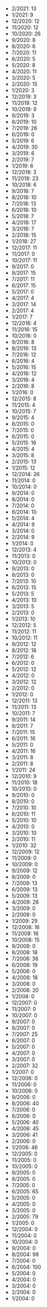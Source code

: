 *  2/2021: 13
*  1/2021: 9
*  12/2020: 12
*  11/2020: 12
*  10/2020: 26
*  9/2020: 8
*  8/2020: 6
*  7/2020: 11
*  6/2020: 5
*  5/2020: 8
*  4/2020: 11
*  3/2020: 5
*  2/2020: 15
*  1/2020: 3
*  12/2019: 3
*  11/2019: 12
*  10/2019: 9
*  9/2019: 3
*  8/2019: 10
*  7/2019: 26
*  6/2019: 0
*  5/2019: 6
*  4/2019: 30
*  3/2019: 6
*  2/2019: 7
*  1/2019: 6
*  12/2018: 3
*  11/2018: 23
*  10/2018: 6
*  9/2018: 7
*  8/2018: 10
*  7/2018: 13
*  6/2018: 10
*  5/2018: 7
*  4/2018: 17
*  3/2018: 7
*  2/2018: 15
*  1/2018: 27
*  12/2017: 11
*  11/2017: 0
*  10/2017: 11
*  9/2017: 0
*  8/2017: 15
*  7/2017: 11
*  6/2017: 15
*  5/2017: 0
*  4/2017: 4
*  3/2017: 14
*  2/2017: 4
*  1/2017: 7
*  12/2016: 4
*  11/2016: 15
*  10/2016: 0
*  9/2016: 8
*  8/2016: 13
*  7/2016: 12
*  6/2016: 4
*  5/2016: 15
*  4/2016: 12
*  3/2016: 4
*  2/2016: 8
*  1/2016: 0
*  12/2015: 8
*  11/2015: 4
*  10/2015: 7
*  9/2015: 4
*  8/2015: 0
*  7/2015: 0
*  6/2015: 0
*  5/2015: 16
*  4/2015: 4
*  3/2015: 8
*  2/2015: 13
*  1/2015: 12
*  12/2014: 26
*  11/2014: 0
*  10/2014: 0
*  9/2014: 0
*  8/2014: 0
*  7/2014: 0
*  6/2014: 10
*  5/2014: 4
*  4/2014: 9
*  3/2014: 0
*  2/2014: 9
*  1/2014: 0
*  12/2013: 4
*  11/2013: 0
*  10/2013: 0
*  9/2013: 0
*  8/2013: 0
*  7/2013: 10
*  6/2013: 15
*  5/2013: 5
*  4/2013: 10
*  3/2013: 5
*  2/2013: 0
*  1/2013: 10
*  12/2012: 5
*  11/2012: 11
*  10/2012: 11
*  9/2012: 12
*  8/2012: 18
*  7/2012: 6
*  6/2012: 0
*  5/2012: 12
*  4/2012: 0
*  3/2012: 12
*  2/2012: 0
*  1/2012: 0
*  12/2011: 13
*  11/2011: 13
*  10/2011: 7
*  9/2011: 14
*  8/2011: 7
*  7/2011: 15
*  6/2011: 16
*  5/2011: 0
*  4/2011: 16
*  3/2011: 8
*  2/2011: 8
*  1/2011: 24
*  12/2010: 9
*  11/2010: 18
*  10/2010: 0
*  9/2010: 0
*  8/2010: 0
*  7/2010: 10
*  6/2010: 11
*  5/2010: 10
*  4/2010: 0
*  3/2010: 10
*  2/2010: 11
*  1/2010: 32
*  12/2009: 12
*  11/2009: 0
*  10/2009: 0
*  9/2009: 12
*  8/2009: 0
*  7/2009: 13
*  6/2009: 13
*  5/2009: 13
*  4/2009: 28
*  3/2009: 0
*  2/2009: 0
*  1/2009: 29
*  12/2008: 16
*  11/2008: 16
*  10/2008: 15
*  9/2008: 0
*  8/2008: 18
*  7/2008: 36
*  6/2008: 19
*  5/2008: 0
*  4/2008: 18
*  3/2008: 0
*  2/2008: 20
*  1/2008: 0
*  12/2007: 0
*  11/2007: 0
*  10/2007: 0
*  9/2007: 0
*  8/2007: 0
*  7/2007: 25
*  6/2007: 0
*  5/2007: 0
*  4/2007: 0
*  3/2007: 0
*  2/2007: 32
*  1/2007: 0
*  12/2006: 0
*  11/2006: 0
*  10/2006: 0
*  9/2006: 0
*  8/2006: 40
*  7/2006: 0
*  6/2006: 0
*  5/2006: 40
*  4/2006: 45
*  3/2006: 41
*  2/2006: 0
*  1/2006: 46
*  12/2005: 0
*  11/2005: 0
*  10/2005: 0
*  9/2005: 0
*  8/2005: 0
*  7/2005: 0
*  6/2005: 65
*  5/2005: 0
*  4/2005: 0
*  3/2005: 0
*  2/2005: 79
*  1/2005: 0
*  12/2004: 0
*  11/2004: 0
*  10/2004: 0
*  9/2004: 0
*  8/2004: 98
*  7/2004: 0
*  6/2004: 100
*  5/2004: 0
*  4/2004: 0
*  3/2004: 0
*  2/2004: 0
*  1/2004: 0